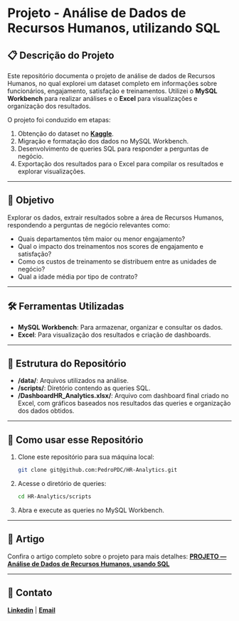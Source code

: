 # Projeto - Análise de Dados de Recursos Humanos, utilizando SQL



## 📋 Descrição do Projeto

Este repositório documenta o projeto de análise de dados de Recursos Humanos, no qual explorei um dataset completo em informações sobre funcionários, engajamento, satisfação e treinamentos. Utilizei o **MySQL Workbench** para realizar análises e o **Excel** para visualizações e organização dos resultados.

O projeto foi conduzido em etapas:
1. Obtenção do dataset no [**Kaggle**](https://www.kaggle.com/datasets/hopesb/hr-analytics-dataset/).
2. Migração e formatação dos dados no MySQL Workbench.
3. Desenvolvimento de queries SQL para responder a perguntas de negócio.
4. Exportação dos resultados para o Excel para compilar os resultados e explorar visualizações.

---

## 🎯 Objetivo

Explorar os dados, extrair resultados sobre a área de Recursos Humanos, respondendo a perguntas de negócio relevantes como:
* Quais departamentos têm maior ou menor engajamento?
* Qual o impacto dos treinamentos nos scores de engajamento e satisfação?
* Como os custos de treinamento se distribuem entre as unidades de negócio?
* Qual a idade média por tipo de contrato?

---

## 🛠️ Ferramentas Utilizadas
* **MySQL Workbench**: Para armazenar, organizar e consultar os dados.
* **Excel**: Para visualização dos resultados e criação de dashboards.

---

## 📂 Estrutura do Repositório

- **/data/**: Arquivos utilizados na análise.
- **/scripts/**: Diretório contendo as queries SQL.
- **/DashboardHR_Analytics.xlsx/**: Arquivo com dashboard final criado no Excel, com gráficos baseados nos resultados das queries e organização dos dados obtidos.

---

## 🤔 Como usar esse Repositório
1. Clone este repositório para sua máquina local:
    ```bash
    git clone git@github.com:PedroPDC/HR-Analytics.git
2. Acesse o diretório de queries:
   ```bash
   cd HR-Analytics/scripts
3. Abra e execute as queries no MySQL Workbench.

---

## 📄 Artigo

Confira o artigo completo sobre o projeto para mais detalhes:
[**PROJETO — Análise de Dados de Recursos Humanos, usando SQL**](https://medium.com/@pedropdc/projeto-análise-de-dados-de-recursos-humanos-usando-sql-18170826fdb3)

---

## 📧 Contato
[**Linkedin**](https://www.linkedin.com/in/pedro-paulo-dantas-costa/) | [**Email**](mailto:0901dantaspedro@gmail.com)
